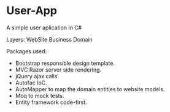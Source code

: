 # User-App
A simple user aplication in C#

Layers:
WebSite
Business
Domain

Packages used:
- Bootstrap responsible design template.
- MVC Razor server side rendering.
- jQuery ajax calls.
- Autofac IoC.
- AutoMapper to map the domain entities to website models.
- Moq to mock tests.
- Entity framework code-first.
